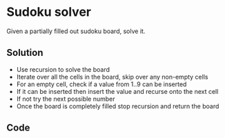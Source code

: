 # Sudoku solver
Given a partially filled out sudoku board, solve it.

## Solution
- Use recursion to solve the board
- Iterate over all the cells in the board, skip over any non-empty cells
- For an empty cell, check if a value from 1..9 can be inserted
- If it can be inserted then insert the value and recurse onto the next cell
- If not try the next possible number
- Once the board is completely filled stop recursion and return the board

## Code
```ruby

```